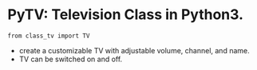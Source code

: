 PyTV: Television Class in Python3.
======================

```
from class_tv import TV
```

- create a customizable TV with adjustable volume, channel, and name.
- TV can be switched on and off.
